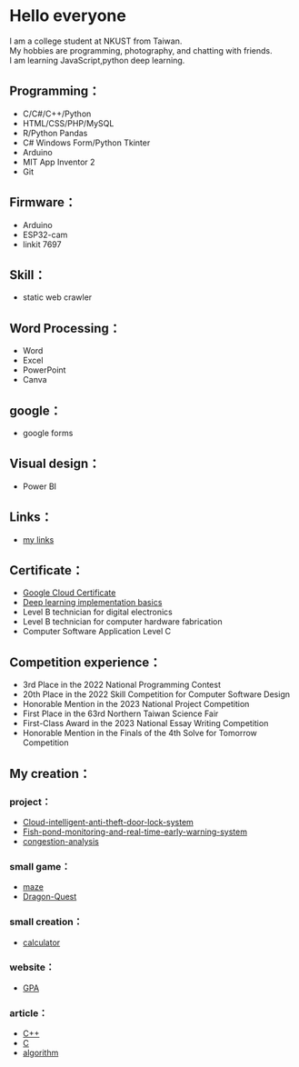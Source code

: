 # Hello everyone
I am a college student at NKUST from Taiwan.  
My hobbies are programming, photography, and chatting with friends.  
I am learning JavaScript,python deep learning.
## Programming：
- C/C#/C++/Python
- HTML/CSS/PHP/MySQL
- R/Python Pandas
- C# Windows Form/Python Tkinter
- Arduino
- MIT App Inventor 2
- Git
## Firmware：
- Arduino
- ESP32-cam
- linkit 7697
## Skill：
- static web crawler
## Word Processing：
- Word
- Excel
- PowerPoint
- Canva
## google：
- google forms
## Visual design：
- Power BI
## Links：
- [my links](https://bento.me/xixa3333)
## Certificate：
- [Google Cloud Certificate](https://partner.cloudskillsboost.google/public_profiles/dbc19dbb-8cce-44c3-8e39-60a41ee9b27f)
- [Deep learning implementation basics](https://edocr.com/v/ykygjo0z/xixa3333/i2024)
- Level B technician for digital electronics
- Level B technician for computer hardware fabrication
- Computer Software Application Level C
## Competition experience：
- 3rd Place in the 2022 National Programming Contest
- 20th Place in the 2022 Skill Competition for Computer Software Design
- Honorable Mention in the 2023 National Project Competition
- First Place in the 63rd Northern Taiwan Science Fair
- First-Class Award in the 2023 National Essay Writing Competition
- Honorable Mention in the Finals of the 4th Solve for Tomorrow Competition
## My creation：
### project：
- [Cloud-intelligent-anti-theft-door-lock-system ](https://github.com/xixa3333/Cloud-intelligent-anti-theft-door-lock-system)
- [Fish-pond-monitoring-and-real-time-early-warning-system](https://github.com/xixa3333/Fish-pond-monitoring-and-real-time-early-warning-system)
- [congestion-analysis](https://github.com/xixa3333/congestion-analysis)
### small game：
- [maze](https://github.com/xixa3333/maze)
- [Dragon-Quest](https://github.com/xixa3333/Dragon-Quest)
### small creation：
- [calculator](https://github.com/xixa3333/calculator)
### website：
- [GPA](https://github.com/xixa3333/GPA-website)
### article：
- [C++](https://github.com/xixa3333/C-Plus-Plus-Textbook/blob/main/%E7%9B%AE%E9%8C%84.md)
- [C](https://github.com/xixa3333/C-Textbook/blob/main/%E7%9B%AE%E9%8C%84.md)
- [algorithm](https://github.com/xixa3333/algorithm/blob/main/%E7%9B%AE%E9%8C%84.md)
